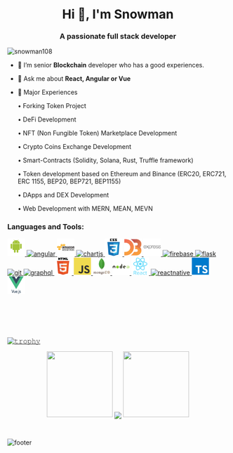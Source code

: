 <h1 align="center">Hi 👋, I'm Snowman</h1>
<h3 align="center">A passionate full stack developer</h3>

<p align="left"> <img src="https://komarev.com/ghpvc/?username=snowman108&label=Profile%20views&color=0e75b6&style=flat" alt="snowman108" /> </p>

- 🌱 I’m senior  **Blockchain** developer who has a good experiences.

- 💬 Ask me about **React, Angular or Vue**

- 🌱 Major Experiences

  • Forking Token Project

  • DeFi Development

  • NFT (Non Fungible Token) Marketplace Development

  • Crypto Coins Exchange Development

  • Smart-Contracts (Solidity, Solana, Rust, Truffle framework)

  • Token development based on Ethereum and Binance (ERC20, ERC721, ERC 1155, BEP20, BEP721, BEP1155)
  
  • DApps and DEX Development

  • Web Development with MERN, MEAN, MEVN
   

<h3 align="left">Languages and Tools:</h3>
<p align="left"> <a href="https://developer.android.com" target="_blank"> <img src="https://raw.githubusercontent.com/devicons/devicon/master/icons/android/android-original-wordmark.svg" alt="android" width="40" height="40"/> </a> <a href="https://angular.io" target="_blank"> <img src="https://angular.io/assets/images/logos/angular/angular.svg" alt="angular" width="40" height="40"/> </a> <a href="https://aws.amazon.com" target="_blank"> <img src="https://raw.githubusercontent.com/devicons/devicon/master/icons/amazonwebservices/amazonwebservices-original-wordmark.svg" alt="aws" width="40" height="40"/> </a> <a href="https://www.chartjs.org" target="_blank"> <img src="https://www.chartjs.org/media/logo-title.svg" alt="chartjs" width="40" height="40"/> </a> <a href="https://www.w3schools.com/css/" target="_blank"> <img src="https://raw.githubusercontent.com/devicons/devicon/master/icons/css3/css3-original-wordmark.svg" alt="css3" width="40" height="40"/> </a> <a href="https://d3js.org/" target="_blank"> <img src="https://raw.githubusercontent.com/devicons/devicon/master/icons/d3js/d3js-original.svg" alt="d3js" width="40" height="40"/> </a> <a href="https://expressjs.com" target="_blank"> <img src="https://raw.githubusercontent.com/devicons/devicon/master/icons/express/express-original-wordmark.svg" alt="express" width="40" height="40"/> </a> <a href="https://firebase.google.com/" target="_blank"> <img src="https://www.vectorlogo.zone/logos/firebase/firebase-icon.svg" alt="firebase" width="40" height="40"/> </a> <a href="https://flask.palletsprojects.com/" target="_blank"> <img src="https://www.vectorlogo.zone/logos/pocoo_flask/pocoo_flask-icon.svg" alt="flask" width="40" height="40"/> </a> <a href="https://git-scm.com/" target="_blank"> <img src="https://www.vectorlogo.zone/logos/git-scm/git-scm-icon.svg" alt="git" width="40" height="40"/> </a> <a href="https://graphql.org" target="_blank"> <img src="https://www.vectorlogo.zone/logos/graphql/graphql-icon.svg" alt="graphql" width="40" height="40"/> </a> <a href="https://www.w3.org/html/" target="_blank"> <img src="https://raw.githubusercontent.com/devicons/devicon/master/icons/html5/html5-original-wordmark.svg" alt="html5" width="40" height="40"/> </a> <a href="https://developer.mozilla.org/en-US/docs/Web/JavaScript" target="_blank"> <img src="https://raw.githubusercontent.com/devicons/devicon/master/icons/javascript/javascript-original.svg" alt="javascript" width="40" height="40"/> </a> <a href="https://www.mongodb.com/" target="_blank"> <img src="https://raw.githubusercontent.com/devicons/devicon/master/icons/mongodb/mongodb-original-wordmark.svg" alt="mongodb" width="40" height="40"/> </a> <a href="https://nodejs.org" target="_blank"> <img src="https://raw.githubusercontent.com/devicons/devicon/master/icons/nodejs/nodejs-original-wordmark.svg" alt="nodejs" width="40" height="40"/> </a><a href="https://reactjs.org/" target="_blank"> <img src="https://raw.githubusercontent.com/devicons/devicon/master/icons/react/react-original-wordmark.svg" alt="react" width="40" height="40"/> </a> <a href="https://reactnative.dev/" target="_blank"> <img src="https://reactnative.dev/img/header_logo.svg" alt="reactnative" width="40" height="40"/> </a> <a href="https://www.typescriptlang.org/" target="_blank"> <img src="https://raw.githubusercontent.com/devicons/devicon/master/icons/typescript/typescript-original.svg" alt="typescript" width="40" height="40"/> </a> <a href="https://vuejs.org/" target="_blank"> <img src="https://raw.githubusercontent.com/devicons/devicon/master/icons/vuejs/vuejs-original-wordmark.svg" alt="vuejs" width="40" height="40"/> </a> </p>

<br><br><br><br>

  [![𝚝𝚛𝚘𝚙𝚑𝚢](https://github-profile-trophy.vercel.app/?username=snowMan108&column=8&margin-w=15&margin-h=15&no-bg=true&no-frame=true&theme=juicyfresh)](https://github.com/snowMan108)

<p align="center">
  <a>
    <img height="150" width="150" src="https://github.com/legendarydev007/legendarydev007/blob/main/PNG/left.png">
    <img align="center" src="https://github-readme-streak-stats.herokuapp.com/?user=snowMan108&theme=dark&hide_border=true"/>
    <img height="150" width="150" src="https://github.com/legendarydev007/legendarydev007/blob/main/PNG/right.png">
  </a>
</p>

<br>

![footer](https://github.com/legendarydev007/legendarydev007/blob/main/visionnaire-linguagens-de-programacao_14045_img.jpg)
